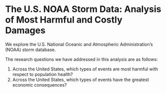 # The U.S. NOAA Storm Data: Analysis of Most Harmful and Costly Damages
We explore the U.S. National Oceanic and Atmospheric Administration’s (NOAA) storm database. 

The research questions we have addressed in this analysis are as follows: 
1. Across the United States, which types of events are most harmful with respect to population health? 
2. Across the United States, which types of events have the greatest economic consequences?
